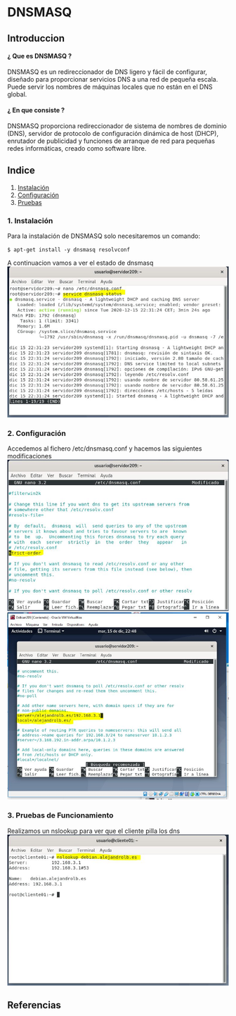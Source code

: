 # DNSMASQ
## Introduccion
#### ¿ Que es DNSMASQ ?
DNSMASQ es un redireccionador de DNS ligero y fácil de configurar, diseñado para proporcionar servicios DNS a una red de pequeña escala. Puede servir los nombres de máquinas locales que no están en el DNS global.
#### ¿ En que consiste ?
DNSMASQ proporciona redireccionador de sistema de nombres de dominio (DNS), servidor de protocolo de configuración dinámica de host (DHCP), enrutador de publicidad y funciones de arranque de red para pequeñas redes informáticas, creado como software libre.
## Indice
1. [Instalación](#instalacion)
2. [Configuración](#configuracion)
3. [Pruebas](#pruebas)
<a name="instalacion"></a>
### 1. Instalación
Para la instalación de DNSMASQ solo necesitaremos un comando:
```
$ apt-get install -y dnsmasq resolvconf
```
A continuacion vamos a ver el estado de dnsmasq  
![imagen](/Imagenes/status.jpg)  
<a name="configuracion"></a>
### 2. Configuración
<a name="pruebas"></a>
Accedemos al fichero /etc/dnsmasq.conf y hacemos las siguientes modificaciones  
![imagen](imagenes/stric.jpg)
![imagen](imagenes/server.jpg) 
### 3. Pruebas de Funcionamiento
Realizamos un nslookup para ver que el cliente pilla los dns  
![imagen](imagenes/comprobacion.jpg) 
## Referencias
